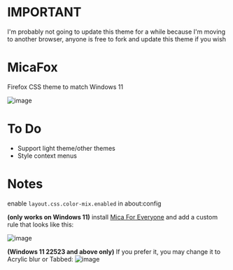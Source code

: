 # IMPORTANT
I'm probably not going to update this theme for a while because I'm moving to another browser, anyone is free to fork and update this theme if you wish

# MicaFox
Firefox CSS theme to match Windows 11

![image](https://user-images.githubusercontent.com/33189136/161385464-29b5f487-1f17-442f-bda4-36db3a37f78e.png)

# To Do
- Support light theme/other themes
- Style context menus

# Notes
enable `layout.css.color-mix.enabled` in about:config

**(only works on Windows 11)** install [Mica For Everyone](https://github.com/minusium/MicaForEveryone) and add a custom rule that looks like this:

![image](https://user-images.githubusercontent.com/33189136/161386277-f0bc4584-99cd-4476-97a8-c84cf874a8f5.png)

**(Windows 11 22523 and above only)** If you prefer it, you may change it to Acrylic blur or Tabbed:
![image](https://user-images.githubusercontent.com/33189136/161386474-b37c28cb-5425-45d6-b605-8476fddf996e.png)
